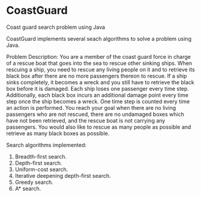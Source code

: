 # CoastGuard
Coast guard search problem using Java

CoastGuard implements several seach algorithms to solve a problem using Java.

Problem Description: You are a member of the coast guard force in charge of a rescue boat that goes into the sea to rescue other sinking ships. When rescuing a ship,
you need to rescue any living people on it and to retrieve its black box after there are no more passengers thereon to rescue. If a ship sinks completely, it becomes
a wreck and you still have to retrieve the black box before it is damaged. Each ship loses one passenger every time step. Additionally, each black box incurs an
additional damage point every time step once the ship becomes a wreck. One time step is counted every time an action is performed. You reach your goal when there are
no living passengers who are not rescued, there are no undamaged boxes which have not been retrieved, and the rescue boat is not carrying any passengers. You would also
like to rescue as many people as possible and retrieve as many black boxes as possible.

Search algorithms implemented:
  1. Breadth-first search.
  2. Depth-first search.
  3. Uniform-cost search.
  4. Iterative deepening depth-first search.
  5. Greedy search.
  6. A* search.
